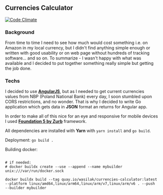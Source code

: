 ## Currencies Calculator

[![Code Climate](https://codeclimate.com/github/wasilak/currencies-calculator/badges/gpa.svg)](https://codeclimate.com/github/wasilak/currencies-calculator)

### Background
From time to time I need to see how much would cost something i.e. on Amazon in my local currency, but I didn't find anything simple enough or written with good usability or on web page without hundreds of tracking software... and so on. To summarize - I wasn't happy with what was available and I decided to put together something really simple but getting the job done.

### Techs
I decided to use [**AngularJS**](https://angularjs.org/), but as I needed to get current currencies values from NBP (Poland National Bank) every day, I soon stumbled upon CORS restrictions, and no wonder. That is why I decided to write Go application which gets data in **JSON** format an returns for Angular app.

In order to make all of this nice for an eye and responsive for mobile devices I used [**Foundation 5 by Zurb**](http://foundation.zurb.com/) framework.

All dependencies are installed with **Yarn** with `yarn install` and `go build`.

Deployment:
 `go build .`

Building docker:
```

# if needed:
# docker buildx create --use --append --name mybuilder unix:///var/run/docker.sock

docker buildx build --tag quay.io/wasilak/currencies-calculator:latest --platform linux/amd64,linux/arm64,linux/arm/v7,linux/arm/v6 . --push --builder mybuilder
```
